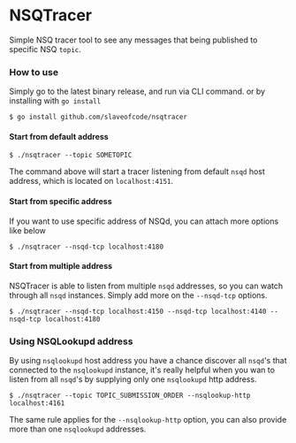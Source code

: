 # NSQTracer
Simple NSQ tracer tool to see any messages that being published to specific NSQ `topic`.

### How to use
Simply go to the latest binary release, and run via CLI command. or by installing with `go install`

```
$ go install github.com/slaveofcode/nsqtracer
```

#### Start from default address
```
$ ./nsqtracer --topic SOMETOPIC
```

The command above will start a tracer listening from default `nsqd` host address, which is located on `localhost:4151`. 


#### Start from specific address
If you want to use specific address of NSQd, you can attach more options like below

```
$ ./nsqtracer --nsqd-tcp localhost:4180
```

#### Start from multiple address
NSQTracer is able to listen from multiple `nsqd` addresses, so you can watch through all `nsqd` instances. Simply add more on the `--nsqd-tcp` options.

```
$ ./nsqtracer --nsqd-tcp localhost:4150 --nsqd-tcp localhost:4140 --nsqd-tcp localhost:4180
```

### Using NSQLookupd address
By using `nsqlookupd` host address you have a chance discover all `nsqd`'s that connected to the `nsqlookupd` instance, it's really helpful when you wan to listen from all `nsqd`'s by supplying only one `nsqlookupd` http address.

```
$ ./nsqtracer --topic TOPIC_SUBMISSION_ORDER --nsqlookup-http localhost:4161
```

The same rule applies for the `--nsqlookup-http` option, you can also provide more than one `nsqlookupd` addresses.

